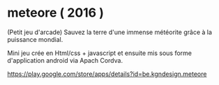 # meteore ( 2016 )
(Petit jeu d'arcade) Sauvez la terre d'une immense météorite grâce à la puissance mondial. 

Mini jeu crée en Html/css + javascript et ensuite mis sous forme d'application android via Apach Cordva.

https://play.google.com/store/apps/details?id=be.kgndesign.meteore
